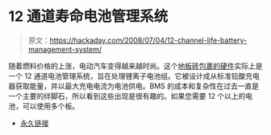 # 12 通道寿命电池管理系统

> 原文：<https://hackaday.com/2008/07/04/12-channel-life-battery-management-system/>

随着燃料价格的上涨，电动汽车变得越来越时尚。这个[地板砖包裹的硬件](http://www.endless-sphere.com/forums/viewtopic.php?f=14&t=3345)实际上是一个 12 通道电池管理系统，旨在处理锂离子电池组。它被设计成从标准铅酸充电器获取能量，并以最大充电电流为电池供电。BMS 的成本和复杂性在过去一直是一个主要的绊脚石，所以看到这些出现是很有趣的。如果您需要 12 个以上的电池，可以使用多个板。

*   [永久链接](http://www.endless-sphere.com/forums/viewtopic.php?f=14&t=3345)